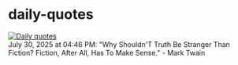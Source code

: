 # daily-quotes
[![Daily quotes](https://github.com/ceepu8/daily-quotes/actions/workflows/daily-quote.yml/badge.svg)](https://github.com/ceepu8/daily-quotes/actions/workflows/daily-quote.yml)<br/>
July 30, 2025 at 04:46 PM: "Why Shouldn'T Truth Be Stranger Than Fiction? Fiction, After All, Has To Make Sense." - Mark Twain
